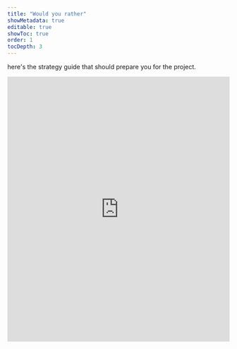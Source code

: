 ```yaml
---
title: "Would you rather"
showMetadata: true
editable: true
showToc: true
order: 1
tocDepth: 3
---
```


here's the strategy guide that should prepare you for the project.

<iframe width="100%" height="600" src="https://www.youtube.com/embed/8Be7x-w5T9g" title="YouTube video player" frameborder="0" allow="accelerometer; autoplay; clipboard-write; encrypted-media; gyroscope; picture-in-picture" allowfullscreen></iframe>

<!-- <iframe width="50%" height="500" src="https://www.youtube.com/embed/E9UAD98_qTQ" title="YouTube video player" frameborder="0" allow="accelerometer; autoplay; clipboard-write; encrypted-media; gyroscope; picture-in-picture" allowfullscreen></iframe>

<iframe width="50%" height="500" src="https://www.youtube.com/embed/v7U-TYkoBFA" title="YouTube video player" frameborder="0" allow="accelerometer; autoplay; clipboard-write; encrypted-media; gyroscope; picture-in-picture" allowfullscreen></iframe> -->